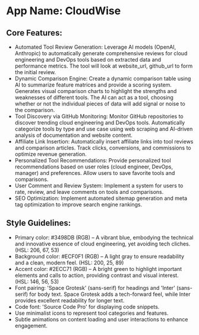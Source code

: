 # **App Name**: CloudWise

## Core Features:

- Automated Tool Review Generation: Leverage AI models (OpenAI, Anthropic) to automatically generate comprehensive reviews for cloud engineering and DevOps tools based on extracted data and performance metrics. The tool will look at website_url, github_url to form the initial review.
- Dynamic Comparison Engine: Create a dynamic comparison table using AI to summarize feature matrices and provide a scoring system. Generates visual comparison charts to highlight the strengths and weaknesses of different tools. The AI can act as a tool, choosing whether or not the individual pieces of data will add signal or noise to the comparison.
- Tool Discovery via GitHub Monitoring: Monitor GitHub repositories to discover trending cloud engineering and DevOps tools. Automatically categorize tools by type and use case using web scraping and AI-driven analysis of documentation and website content.
- Affiliate Link Insertion: Automatically insert affiliate links into tool reviews and comparison articles. Track clicks, conversions, and commissions to optimize revenue generation.
- Personalized Tool Recommendations: Provide personalized tool recommendations based on user roles (cloud engineer, DevOps, manager) and preferences. Allow users to save favorite tools and comparisons.
- User Comment and Review System: Implement a system for users to rate, review, and leave comments on tools and comparisons.
- SEO Optimization: Implement automated sitemap generation and meta tag optimization to improve search engine rankings.

## Style Guidelines:

- Primary color: #3498DB (RGB) – A vibrant blue, embodying the technical and innovative essence of cloud engineering, yet avoiding tech cliches. (HSL: 206, 67, 53)
- Background color: #ECF0F1 (RGB) – A light gray to ensure readability and a clean, modern feel. (HSL: 200, 25, 89)
- Accent color: #2ECC71 (RGB) – A bright green to highlight important elements and calls to action, providing contrast and visual interest. (HSL: 146, 56, 53)
- Font pairing: 'Space Grotesk' (sans-serif) for headings and 'Inter' (sans-serif) for body text. Space Grotesk adds a tech-forward feel, while Inter provides excellent readability for longer text.
- Code font: 'Source Code Pro' for displaying code snippets.
- Use minimalist icons to represent tool categories and features.
- Subtle animations on content loading and user interactions to enhance engagement.